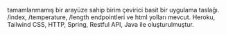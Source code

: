 tamamlanmamış bir arayüze sahip birim çevirici basit bir uygulama taslağı.
/index, /temperature, /length endpointleri ve html yolları mevcut.
Heroku, Tailwind CSS, HTTP, Spring, Restful API, Java ile oluşturulmuştur.
